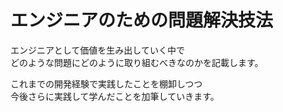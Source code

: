 # エンジニアのための問題解決技法

エンジニアとして価値を生み出していく中で  
どのような問題にどのように取り組むべきなのかを記載します。

これまでの開発経験で実践したことを棚卸しつつ  
今後さらに実践して学んだことを加筆していきます。
